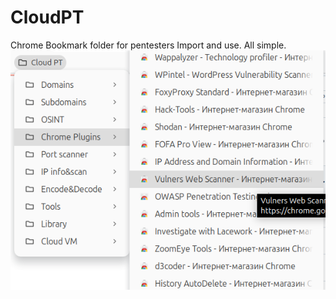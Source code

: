 # CloudPT
Chrome Bookmark folder for pentesters
Import and use. All simple.
![image](https://github.com/SargeForever/CloudPT/blob/main/Preview.png?raw=true)
